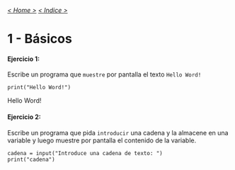 _[< Home >](../README.md)_ _[< Indice >](indicetests.md)_

# 1 - Básicos
#### Ejercicio 1:

Escribe un programa que `muestre` por pantalla el texto `Hello Word!`

`print("Hello Word!")`

Hello Word!

#### Ejercicio 2:

Escribe un programa que pida `introducir` una cadena y la almacene en una variable y luego muestre por pantalla 
el contenido de la variable.

````
cadena = input("Introduce una cadena de texto: ")
print("cadena")
````

